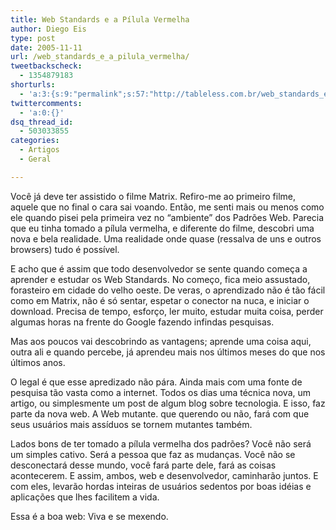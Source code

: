 ```yaml
---
title: Web Standards e a Pílula Vermelha
author: Diego Eis
type: post
date: 2005-11-11
url: /web_standards_e_a_pilula_vermelha/
tweetbackscheck:
  - 1354879183
shorturls:
  - 'a:3:{s:9:"permalink";s:57:"http://tableless.com.br/web_standards_e_a_pilula_vermelha";s:7:"tinyurl";s:26:"http://tinyurl.com/3lsaobc";s:4:"isgd";s:19:"http://is.gd/3d1qe8";}'
twittercomments:
  - 'a:0:{}'
dsq_thread_id:
  - 503033855
categories:
  - Artigos
  - Geral

---
```

Você já deve ter assistido o filme Matrix. Refiro-me ao primeiro filme, aquele que no final o cara sai voando. Então, me senti mais ou menos como ele quando pisei pela primeira vez no &#8220;ambiente&#8221; dos Padrões Web. Parecia que eu tinha tomado a pílula vermelha, e diferente do filme, descobri uma nova e bela realidade. Uma realidade onde quase (ressalva de uns e outros browsers) tudo é possível. 

E acho que é assim que todo desenvolvedor se sente quando começa a aprender e estudar os Web Standards. No começo, fica meio assustado, forasteiro em cidade do velho oeste. De veras, o aprendizado não é tão fácil como em Matrix, não é só sentar, espetar o conector na nuca, e iniciar o download. Precisa de tempo, esforço, ler muito, estudar muita coisa, perder algumas horas na frente do Google fazendo infindas pesquisas.
  
Mas aos poucos vai descobrindo as vantagens; aprende uma coisa aqui, outra ali e quando percebe, já aprendeu mais nos últimos meses do que nos últimos anos. 

O legal é que esse apredizado não pára. Ainda mais com uma fonte de pesquisa tão vasta como a internet. Todos os dias uma técnica nova, um artigo, ou simplesmente um post de algum blog sobre tecnologia. E isso, faz parte da nova web. A Web mutante. que querendo ou não, fará com que seus usuários mais assíduos se tornem mutantes também. 

Lados bons de ter tomado a pílula vermelha dos padrões? Você não será um simples cativo. Será a pessoa que faz as mudanças. Você não se desconectará desse mundo, você fará parte dele, fará as coisas acontecerem. E assim, ambos, web e desenvolvedor, caminharão juntos. E com eles, levarão hordas inteiras de usuários sedentos por boas idéias e aplicações que lhes facilitem a vida. 

Essa é a boa web: Viva e se mexendo.